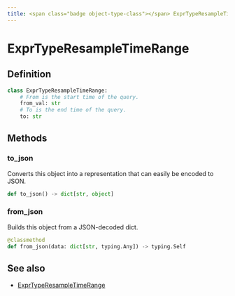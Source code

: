 ```yaml
---
title: <span class="badge object-type-class"></span> ExprTypeResampleTimeRange
---
```

# <span class="badge object-type-class"></span> ExprTypeResampleTimeRange

## Definition

```python
class ExprTypeResampleTimeRange:
    # From is the start time of the query.
    from_val: str
    # To is the end time of the query.
    to: str
```
## Methods

### <span class="badge object-method"></span> to_json

Converts this object into a representation that can easily be encoded to JSON.

```python
def to_json() -> dict[str, object]
```

### <span class="badge object-method"></span> from_json

Builds this object from a JSON-decoded dict.

```python
@classmethod
def from_json(data: dict[str, typing.Any]) -> typing.Self
```

## See also

 * <span class="badge builder"></span> [ExprTypeResampleTimeRange](./builder-ExprTypeResampleTimeRange.md)
